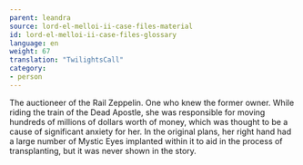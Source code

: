 ```yaml
---
parent: leandra
source: lord-el-melloi-ii-case-files-material
id: lord-el-melloi-ii-case-files-glossary
language: en
weight: 67
translation: "TwilightsCall"
category:
- person
---
```


The auctioneer of the Rail Zeppelin.
One who knew the former owner. While riding the train of the Dead Apostle, she was responsible for moving hundreds of millions of dollars worth of money, which was thought to be a cause of significant anxiety for her.
In the original plans, her right hand had a large number of Mystic Eyes implanted within it to aid in the process of transplanting, but it was never shown in the story.

